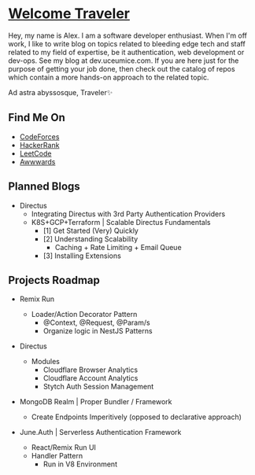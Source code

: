 # [Welcome Traveler](https://www.ueuie.dev/?from=github)

Hey, my name is Alex. I am a software developer enthusiast. When I'm off work, I like to write blog on topics related to bleeding edge tech and staff related to my field of expertise, be it authentication, web development or dev-ops. See my blog at dev.uceumice.com. If you are here just for the purpose of getting your job done, then check out the catalog of repos which contain a more hands-on approach to the related topic.

Ad astra abyssosque, Traveler✨

## Find Me On

- [CodeForces](https://codeforces.com/profile/lepricon)
- [HackerRank](https://www.hackerrank.com/uceumice)
- [LeetCode](https://leetcode.com/uceumice)
- [Awwwards](https://www.awwwards.com/uceumice/)

## Planned Blogs

- Directus
  - Integrating Directus with 3rd Party Authentication Providers
  - K8S+GCP+Terraform | Scalable Directus Fundamentals
    - [1] Get Started (Very) Quickly
    - [2] Understanding Scalability
      - Caching + Rate Limiting + Email Queue
    - [3] Installing Extensions

## Projects Roadmap

- Remix Run

  - Loader/Action Decorator Pattern
    - @Context, @Request, @Param/s
    - Organize logic in NestJS Patterns

- Directus

  - Modules
    - Cloudflare Browser Analytics
    - Cloudflare Account Analytics
    - Stytch Auth Session Management

- MongoDB Realm | Proper Bundler / Framework

  - Create Endpoints Imperitively (opposed to declarative approach)

- June.Auth | Serverless Authentication Framework
  - React/Remix Run UI
  - Handler Pattern
    - Run in V8 Environment
